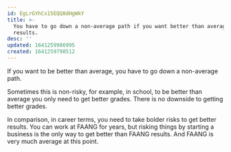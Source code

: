 ```yaml
---
id: EgLrGYhCx15EQQ8dHgWkY
title: >-
  You have to go down a non-average path if you want better than average
  results.
desc: ''
updated: 1641259986995
created: 1641259798512
---
```


If you want to be better than average, you have to go down a non-average path.

Sometimes this is non-risky, for example, in school, to be better than average you only need to get better grades. There is no downside to getting better grades.

In comparison, in career terms, you need to take bolder risks to get better results. You can work at FAANG for years, but risking things by starting a business is the only way to get better than FAANG results. And FAANG is very much average at this point.

